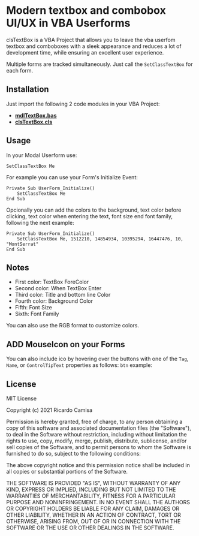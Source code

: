 # Modern textbox and combobox UI/UX in VBA Userforms

clsTextBox is a VBA Project that allows you to leave the vba userfom textbox and comboboxes with a sleek appearance and reduces a lot of development time, while ensuring an excellent user experience.

Multiple forms are tracked simultaneously. Just call the `SetClassTextBox` for each form.

## Installation

Just import the following 2 code modules in your VBA Project:

- [**mdlTextBox.bas**](https://github.com/ricardocamisa/clsTextBox/blob/main/src/mdlTextBox.bas)
- [**clsTextBox.cls**](https://github.com/ricardocamisa/clsTextBox/blob/main/src/clsTextBox.cls)

## Usage

In your Modal Userform use:

```vba
SetClassTextBox Me
```

For example you can use your Form's Initialize Event:

```vba
Private Sub UserForm_Initialize()
    SetClassTextBox Me
End Sub
```

Opcionally you can add the colors to the background, text color before clicking, text color when entering the text, font size end font family, following the next example:

```VBA
Private Sub UserForm_Initialize()
    SetClassTextBox Me, 1512210, 14854934, 10395294, 16447476, 10, "MontSerrat"
End Sub
```

## Notes

- First color: TextBox ForeColor
- Second color: When TextBox Enter
- Third color: Title and bottom line Color
- Fourth color: Background Color
- Fifth: Font Size
- Sixth: Font Family

You can also use the RGB format to customize colors.

## ADD MouseIcon on your Forms

You can also include ico by hovering over the buttons with one of the `Tag`, `Name`, or `ControlTipText` properties as follows: `btn` example: 

## License

MIT License

Copyright (c) 2021 Ricardo Camisa

Permission is hereby granted, free of charge, to any person obtaining a copy of this software and associated documentation files (the "Software"), to deal in the Software without restriction, including without limitation the rights to use, copy, modify, merge, publish, distribute, sublicense, and/or sell copies of the Software, and to permit persons to whom the Software is furnished to do so, subject to the following conditions:

The above copyright notice and this permission notice shall be included in all copies or substantial portions of the Software.

THE SOFTWARE IS PROVIDED "AS IS", WITHOUT WARRANTY OF ANY KIND, EXPRESS OR IMPLIED, INCLUDING BUT NOT LIMITED TO THE WARRANTIES OF MERCHANTABILITY, FITNESS FOR A PARTICULAR PURPOSE AND NONINFRINGEMENT. IN NO EVENT SHALL THE AUTHORS OR COPYRIGHT HOLDERS BE LIABLE FOR ANY CLAIM, DAMAGES OR OTHER LIABILITY, WHETHER IN AN ACTION OF CONTRACT, TORT OR OTHERWISE, ARISING FROM, OUT OF OR IN CONNECTION WITH THE SOFTWARE OR THE USE OR OTHER DEALINGS IN THE SOFTWARE.
